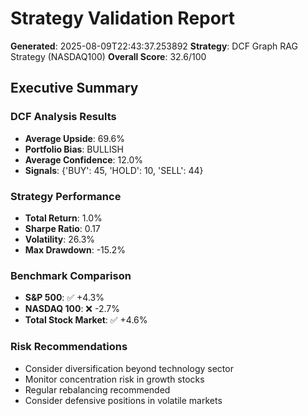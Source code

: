 # Strategy Validation Report

**Generated**: 2025-08-09T22:43:37.253892
**Strategy**: DCF Graph RAG Strategy (NASDAQ100)
**Overall Score**: 32.6/100

## Executive Summary

### DCF Analysis Results
- **Average Upside**: 69.6%
- **Portfolio Bias**: BULLISH
- **Average Confidence**: 12.0%
- **Signals**: {'BUY': 45, 'HOLD': 10, 'SELL': 44}

### Strategy Performance
- **Total Return**: 1.0%
- **Sharpe Ratio**: 0.17
- **Volatility**: 26.3%
- **Max Drawdown**: -15.2%

### Benchmark Comparison
- **S&P 500**: ✅ +4.3%
- **NASDAQ 100**: ❌ -2.7%
- **Total Stock Market**: ✅ +4.6%

### Risk Recommendations
- Consider diversification beyond technology sector
- Monitor concentration risk in growth stocks
- Regular rebalancing recommended
- Consider defensive positions in volatile markets
